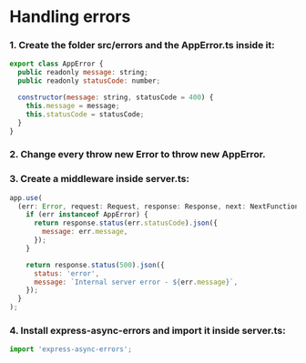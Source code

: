 # Handling errors

### 1. Create the folder src/errors and the AppError.ts inside it:
```js
export class AppError {
  public readonly message: string;
  public readonly statusCode: number;

  constructor(message: string, statusCode = 400) {
    this.message = message;
    this.statusCode = statusCode;
  }
}
```

### 2. Change every throw new Error to throw new AppError.

### 3. Create a middleware inside server.ts:
```js
app.use(
  (err: Error, request: Request, response: Response, next: NextFunction) => {
    if (err instanceof AppError) {
      return response.status(err.statusCode).json({
        message: err.message,
      });
    }

    return response.status(500).json({
      status: 'error',
      message: `Internal server error - ${err.message}`,
    });
  }
);
```

### 4. Install express-async-errors and import it inside server.ts:
```js
import 'express-async-errors';
```